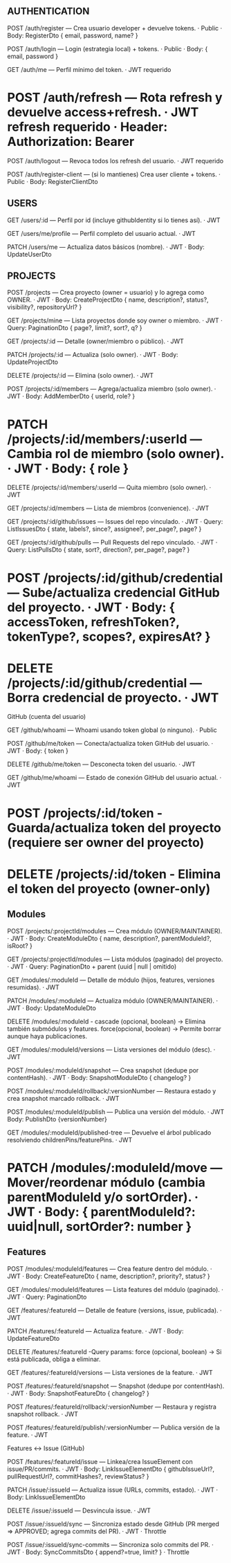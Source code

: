 
## AUTHENTICATION

POST /auth/register — Crea usuario developer + devuelve tokens. · Public · Body: RegisterDto { email, password, name? }

POST /auth/login — Login (estrategia local) + tokens. · Public · Body: { email, password }

GET /auth/me — Perfil mínimo del token. · JWT requerido 

# POST /auth/refresh — Rota refresh y devuelve access+refresh. · JWT refresh requerido · Header: Authorization: Bearer <refresh>

POST /auth/logout — Revoca todos los refresh del usuario. · JWT requerido 

POST /auth/register-client — (si lo mantienes) Crea user cliente + tokens. · Public · Body: RegisterClientDto

## USERS

GET /users/:id — Perfil por id (incluye githubIdentity si lo tienes así). · JWT

GET /users/me/profile — Perfil completo del usuario actual. · JWT

PATCH /users/me — Actualiza datos básicos (nombre). · JWT · Body: UpdateUserDto

## PROJECTS

POST /projects — Crea proyecto (owner = usuario) y lo agrega como OWNER. · JWT · Body: CreateProjectDto { name, description?, status?, visibility?, repositoryUrl? }

GET /projects/mine — Lista proyectos donde soy owner o miembro. · JWT · Query: PaginationDto { page?, limit?, sort?, q? }

GET /projects/:id — Detalle (owner/miembro o público). · JWT

PATCH /projects/:id — Actualiza (solo owner). · JWT · Body: UpdateProjectDto

DELETE /projects/:id — Elimina (solo owner). · JWT

POST /projects/:id/members — Agrega/actualiza miembro (solo owner). · JWT · Body: AddMemberDto { userId, role? }

# PATCH /projects/:id/members/:userId — Cambia rol de miembro (solo owner). · JWT · Body: { role }

DELETE /projects/:id/members/:userId — Quita miembro (solo owner). · JWT

GET /projects/:id/members — Lista de miembros (convenience). · JWT

GET /projects/:id/github/issues — Issues del repo vinculado. · JWT · Query: ListIssuesDto { state, labels?, since?, assignee?, per_page?, page? }

GET /projects/:id/github/pulls — Pull Requests del repo vinculado. · JWT · Query: ListPullsDto { state, sort?, direction?, per_page?, page? }

# POST /projects/:id/github/credential — Sube/actualiza credencial GitHub del proyecto. · JWT · Body: { accessToken, refreshToken?, tokenType?, scopes?, expiresAt? }

# DELETE /projects/:id/github/credential — Borra credencial de proyecto. · JWT

GitHub (cuenta del usuario)

GET /github/whoami — Whoami usando token global (o ninguno). · Public

POST /github/me/token — Conecta/actualiza token GitHub del usuario. · JWT · Body: { token }

DELETE /github/me/token — Desconecta token del usuario. · JWT

GET /github/me/whoami — Estado de conexión GitHub del usuario actual. · JWT

# POST /projects/:id/token - Guarda/actualiza token del proyecto (requiere ser owner del proyecto)

# DELETE /projects/:id/token - Elimina el token del proyecto (owner-only)

## Modules

POST /projects/:projectId/modules — Crea módulo (OWNER/MAINTAINER). · JWT · Body: CreateModuleDto { name, description?, parentModuleId?, isRoot? }

GET /projects/:projectId/modules — Lista módulos (paginado) del proyecto. · JWT · Query: PaginationDto + parent (uuid | null | omitido)

GET /modules/:moduleId — Detalle de módulo (hijos, features, versiones resumidas). · JWT

PATCH /modules/:moduleId — Actualiza módulo (OWNER/MAINTAINER). · JWT · Body: UpdateModuleDto

DELETE /modules/:moduleId - cascade (opcional, boolean) → Elimina también submódulos y features. force(opcional, boolean) → Permite borrar aunque haya publicaciones.

GET /modules/:moduleId/versions — Lista versiones del módulo (desc). · JWT

POST /modules/:moduleId/snapshot — Crea snapshot (dedupe por contentHash). · JWT · Body: SnapshotModuleDto { changelog? }

POST /modules/:moduleId/rollback/:versionNumber — Restaura estado y crea snapshot marcado rollback. · JWT

POST /modules/:moduleId/publish — Publica una versión del módulo. · JWT Body: PublishDto {versionNumber}

GET /modules/:moduleId/published-tree — Devuelve el árbol publicado resolviendo childrenPins/featurePins. · JWT

# PATCH /modules/:moduleId/move — Mover/reordenar módulo (cambia parentModuleId y/o sortOrder). · JWT · Body: { parentModuleId?: uuid|null, sortOrder?: number }

## Features

POST /modules/:moduleId/features — Crea feature dentro del módulo. · JWT · Body: CreateFeatureDto { name, description?, priority?, status? }

GET /modules/:moduleId/features — Lista features del módulo (paginado). · JWT · Query: PaginationDto

GET /features/:featureId — Detalle de feature (versions, issue, publicada). · JWT

PATCH /features/:featureId — Actualiza feature. · JWT · Body: UpdateFeatureDto

DELETE /features/:featureId -Query params: force (opcional, boolean) → Si está publicada, obliga a eliminar.

GET /features/:featureId/versions — Lista versiones de la feature. · JWT

POST /features/:featureId/snapshot — Snapshot (dedupe por contentHash). · JWT · Body: SnapshotFeatureDto { changelog? }

POST /features/:featureId/rollback/:versionNumber — Restaura y registra snapshot rollback. · JWT

POST /features/:featureId/publish/:versionNumber — Publica versión de la feature. · JWT

Features ↔ Issue (GitHub)

POST /features/:featureId/issue — Linkea/crea IssueElement con issue/PR/commits. · JWT · Body: LinkIssueElementDto { githubIssueUrl?, pullRequestUrl?, commitHashes?, reviewStatus? }

PATCH /issue/:issueId — Actualiza issue (URLs, commits, estado). · JWT · Body: LinkIssueElementDto

DELETE /issue/:issueId — Desvincula issue. · JWT

POST /issue/:issueId/sync — Sincroniza estado desde GitHub (PR merged ⇒ APPROVED; agrega commits del PR). · JWT · Throttle

POST /issue/:issueId/sync-commits — Sincroniza solo commits del PR. · JWT · Body: SyncCommitsDto { append?=true, limit? } · Throttle
